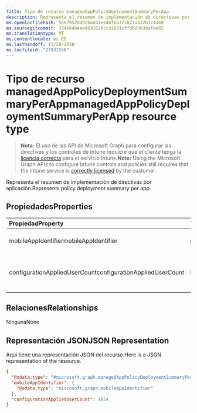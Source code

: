 ```yaml
---
title: Tipo de recurso managedAppPolicyDeploymentSummaryPerApp
description: Representa el resumen de implementación de directivas por aplicación.
ms.openlocfilehash: 56b7952049c6ad41ee46f6b77c821aa32b1c4de8
ms.sourcegitcommit: 334e84b4aed63162bcc31831cffd6d363dafee02
ms.translationtype: MT
ms.contentlocale: es-ES
ms.lasthandoff: 11/29/2018
ms.locfileid: "27031558"
---
```

# <a name="managedapppolicydeploymentsummaryperapp-resource-type"></a><span data-ttu-id="3d54e-103">Tipo de recurso managedAppPolicyDeploymentSummaryPerApp</span><span class="sxs-lookup"><span data-stu-id="3d54e-103">managedAppPolicyDeploymentSummaryPerApp resource type</span></span>

> <span data-ttu-id="3d54e-104">**Nota:** El uso de las API de Microsoft Graph para configurar las directivas y los controles de Intune requiere que el cliente tenga la [licencia correcta](https://go.microsoft.com/fwlink/?linkid=839381) para el servicio Intune.</span><span class="sxs-lookup"><span data-stu-id="3d54e-104">**Note:** Using the Microsoft Graph APIs to configure Intune controls and policies still requires that the Intune service is [correctly licensed](https://go.microsoft.com/fwlink/?linkid=839381) by the customer.</span></span>

<span data-ttu-id="3d54e-105">Representa el resumen de implementación de directivas por aplicación.</span><span class="sxs-lookup"><span data-stu-id="3d54e-105">Represents policy deployment summary per app.</span></span>
## <a name="properties"></a><span data-ttu-id="3d54e-106">Propiedades</span><span class="sxs-lookup"><span data-stu-id="3d54e-106">Properties</span></span>
|<span data-ttu-id="3d54e-107">Propiedad</span><span class="sxs-lookup"><span data-stu-id="3d54e-107">Property</span></span>|<span data-ttu-id="3d54e-108">Tipo</span><span class="sxs-lookup"><span data-stu-id="3d54e-108">Type</span></span>|<span data-ttu-id="3d54e-109">Descripción</span><span class="sxs-lookup"><span data-stu-id="3d54e-109">Description</span></span>|
|:---|:---|:---|
|<span data-ttu-id="3d54e-110">mobileAppIdentifier</span><span class="sxs-lookup"><span data-stu-id="3d54e-110">mobileAppIdentifier</span></span>|[<span data-ttu-id="3d54e-111">mobileAppIdentifier</span><span class="sxs-lookup"><span data-stu-id="3d54e-111">mobileAppIdentifier</span></span>](../resources/intune-mam-mobileappidentifier.md)|<span data-ttu-id="3d54e-112">Implementación de una aplicación.</span><span class="sxs-lookup"><span data-stu-id="3d54e-112">Deployment of an app.</span></span>|
|<span data-ttu-id="3d54e-113">configurationAppliedUserCount</span><span class="sxs-lookup"><span data-stu-id="3d54e-113">configurationAppliedUserCount</span></span>|<span data-ttu-id="3d54e-114">Int32</span><span class="sxs-lookup"><span data-stu-id="3d54e-114">Int32</span></span>|<span data-ttu-id="3d54e-115">Número de usuarios a los que se aplica la directiva.</span><span class="sxs-lookup"><span data-stu-id="3d54e-115">Number of users the policy is applied.</span></span>|

## <a name="relationships"></a><span data-ttu-id="3d54e-116">Relaciones</span><span class="sxs-lookup"><span data-stu-id="3d54e-116">Relationships</span></span>
<span data-ttu-id="3d54e-117">Ninguna</span><span class="sxs-lookup"><span data-stu-id="3d54e-117">None</span></span>
## <a name="json-representation"></a><span data-ttu-id="3d54e-118">Representación JSON</span><span class="sxs-lookup"><span data-stu-id="3d54e-118">JSON Representation</span></span>
<span data-ttu-id="3d54e-119">Aquí tiene una representación JSON del recurso.</span><span class="sxs-lookup"><span data-stu-id="3d54e-119">Here is a JSON representation of the resource.</span></span>
<!-- {
  "blockType": "resource",
  "@odata.type": "microsoft.graph.managedAppPolicyDeploymentSummaryPerApp"
}
-->
``` json
{
  "@odata.type": "#microsoft.graph.managedAppPolicyDeploymentSummaryPerApp",
  "mobileAppIdentifier": {
    "@odata.type": "microsoft.graph.mobileAppIdentifier"
  },
  "configurationAppliedUserCount": 1024
}
```



